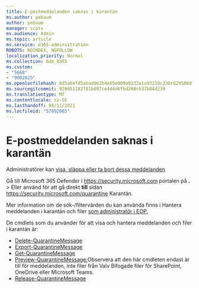 ```yaml
---
title: E-postmeddelanden saknas i karantän
ms.author: pebaum
author: pebaum
manager: scotv
ms.audience: Admin
ms.topic: article
ms.service: o365-administration
ROBOTS: NOINDEX, NOFOLLOW
localization_priority: Normal
ms.collection: Adm_O365
ms.custom:
- "5668"
- "9002625"
ms.openlocfilehash: bd5a04fd5abad962b4e85e009a9232e1a93219c238c629506df5cfb034453df2
ms.sourcegitcommit: 920051182781bd97ce4d4d6fbd268cb37b84d239
ms.translationtype: MT
ms.contentlocale: sv-SE
ms.lasthandoff: 08/11/2021
ms.locfileid: "57892065"
---
```

# <a name="missing-emails-in-quarantine"></a>E-postmeddelanden saknas i karantän

Administratörer kan [visa, släppa eller ta bort dessa meddelanden](https://docs.microsoft.com/microsoft-365/security/office-365-security/manage-quarantined-messages-and-files)

Gå till Microsoft 365 Defender i <https://security.microsoft.com> portalen på **.** \>  Eller använd för att gå direkt **till** sidan <https://security.microsoft.com/quarantine> Karantän.  

Mer information om de sök-/filtervärden du kan använda finns i Hantera meddelanden i karantän och filer [som administratör i EOP.](https://docs.microsoft.com/microsoft-365/security/office-365-security/manage-quarantined-messages-and-files)

De cmdlets som du använder för att visa och hantera meddelanden och filer i karantän är:

- [Delete-QuarantineMessage](https://docs.microsoft.com/powershell/module/exchange/delete-quarantinemessage)
- [Export-QuarantineMessage](https://docs.microsoft.com/powershell/module/exchange/export-quarantinemessage)
- [Get-QuarantineMessage](https://docs.microsoft.com/powershell/module/exchange/get-quarantinemessage)
- [Preview-QuarantineMessage:](https://docs.microsoft.com/powershell/module/exchange/preview-quarantinemessage)Observera att den här cmdleten endast är till för meddelanden, inte filer från Valv Bifogade filer för SharePoint, OneDrive eller Microsoft Teams.
- [Release-QuarantineMessage](https://docs.microsoft.com/powershell/module/exchange/release-quarantinemessage)
